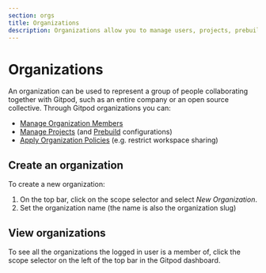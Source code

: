 ```yaml
---
section: orgs
title: Organizations
description: Organizations allow you to manage users, projects, prebuilds and policies across multiple Gitpod workspaces.
---
```


<script context="module">
  export const prerender = true;
</script>

# Organizations

An organization can be used to represent a group of people collaborating together with Gitpod, such as an entire company or an open source collective. Through Gitpod organizations you can:

-   [Manage Organization Members](/docs/configure/orgs/members)
-   [Manage Projects](/docs/configure/projects) (and [Prebuild](/docs/configure/projects/prebuilds) configurations)
-   [Apply Organization Policies](/docs/configure/orgs/policies) (e.g. restrict workspace sharing)

## Create an organization

To create a new organization:

1. On the top bar, click on the scope selector and select _New Organization_.
2. Set the organization name (the name is also the organization slug)

## View organizations

To see all the organizations the logged in user is a member of, click the scope selector on the left of the top bar in the Gitpod dashboard.
